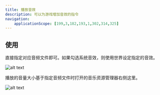 ```yaml
---
title: 播放音效
description: 可以为游戏增加音效的指令
navigation:
    applicationScope: [199,3,182,193,1,302,314,325]
---
```


## 使用

直接指定对应音频文件即可。如果勾选系统音效，则使用世界设定指定的音效。

![alt text](https://cdn.gcw.wiki/gcw/image/zh_hans/commands/audio/playse/image.png)

播放的音量大小基于指定音频文件时打开的音乐资源管理器右侧这里。

![alt text](https://cdn.gcw.wiki/gcw/image/zh_hans/commands/audio/playse/image-1.png)
